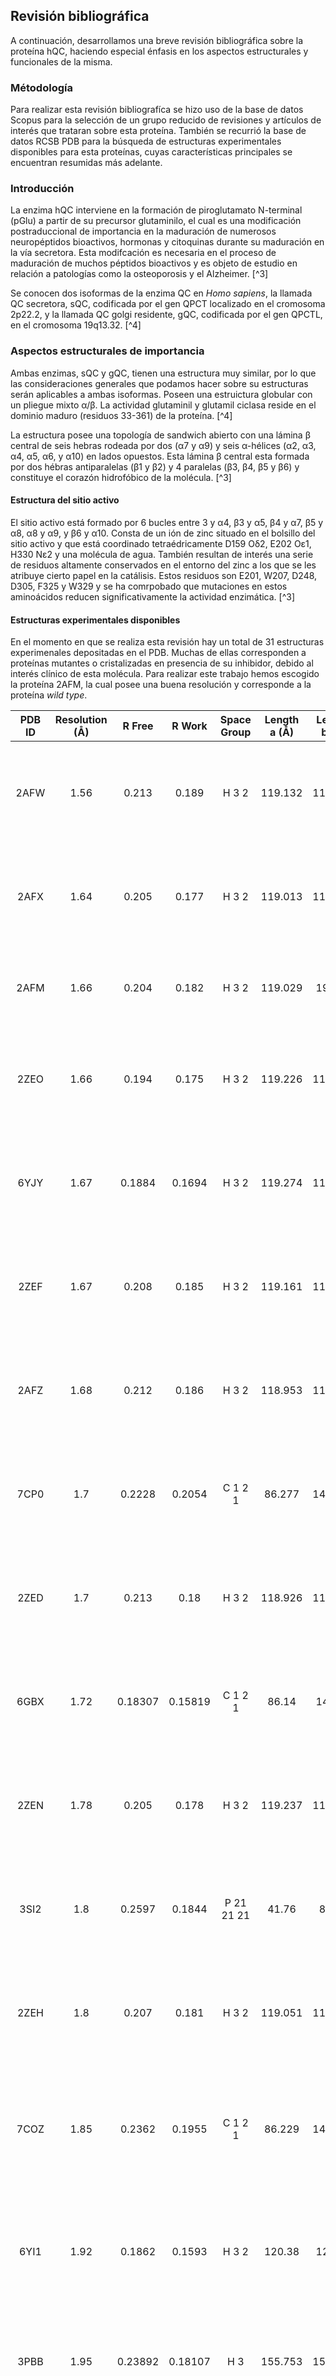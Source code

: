 ## Revisión bibliográfica

A continuación, desarrollamos una breve revisión bibliográfica sobre la proteína hQC, haciendo especial énfasis en los aspectos estructurales y funcionales de la misma.

### Métodología

Para realizar esta revisión bibliografíca se hizo uso de la base de datos Scopus para la selección de un grupo reducido de revisiones y artículos de interés que trataran sobre esta proteína. También se recurrió la base de datos RCSB PDB para la búsqueda de estructuras experimentales disponibles para esta proteínas, cuyas características principales se encuentran resumidas más adelante. 

### Introducción

La enzima hQC interviene en la formación de piroglutamato N-terminal (pGlu) a partir de su precursor glutaminilo, el cual es una modificación postraduccional de importancia en la maduración de  numerosos neuropéptidos bioactivos, hormonas y citoquinas durante su maduración en la vía secretora. Esta modifcación es necesaria en el proceso de maduración de muchos péptidos bioactivos y es objeto de estudio en relación a patologías como la osteoporosis y el Alzheimer. [^3]

Se conocen dos isoformas de la enzima QC en *Homo sapiens*, la llamada QC secretora, sQC, codificada por el gen QPCT localizado en el cromosoma 2p22.2, y la llamada QC golgi residente, gQC, codificada por el gen QPCTL, en el cromosoma 19q13.32. [^4]


### Aspectos estructurales de importancia
 
Ambas enzimas, sQC y gQC, tienen una estructura muy similar, por lo que las consideraciones generales que podamos hacer sobre su estructuras serán aplicables a ambas isoformas. Poseen una estruictura globular con un pliegue mixto α/β. La actividad glutaminil y glutamil ciclasa reside en el dominio maduro (residuos 33-361) de la proteína. [^4]

La estructura posee una topología de sandwich abierto con una lámina β central de seis hebras rodeada por dos (α7 y α9) y seis α-hélices  (α2, α3, α4, α5, α6, y α10) en lados opuestos. Esta lámina β central  esta formada por dos hébras antiparalelas (β1 y β2) y 4 paralelas (β3, β4, β5 y β6) y constituye el corazón hidrofóbico de la molécula. [^3]

#### Estructura del sitio activo

El sitio activo está formado por 6 bucles entre 3 y α4, β3 y α5, β4 y α7, β5 y α8, α8 y α9, y β6 y α10. Consta de un ión de zinc situado en el bolsillo del sitio activo y que está coordinado tetraédricamente D159 Oδ2, E202 Oε1, H330 Nε2 y una molécula de agua. También resultan de interés una serie de residuos altamente conservados en el entorno del zinc a los que se les atribuye cierto papel en la catálisis. Estos residuos son E201, W207, D248, D305, F325 y W329 y se ha comrpobado que mutaciones en estos aminoácidos reducen significativamente la actividad enzimática. [^3]

#### Estructuras experimentales disponibles

En el momento en que se realiza esta revisión hay un total de 31 estructuras experimenales depositadas en el PDB. Muchas de ellas corresponden a proteínas mutantes o cristalizadas en presencia de su inhibidor, debido al interés clínico de esta molécula. Para realizar este trabajo hemos escogido la proteína 2AFM, la cual posee una buena resolución y corresponde a la proteína *wild type*. 


|PDB ID|Resolution (Å)|R Free |R Work |Space Group|Length a (Å)|Length b (Å)|Length c (Å)|Structure Title                                                                                          |
|:----:|:------------:|:-----:|:-----:|:---------:|:----------:|:----------:|:----------:|:-------------------------------------------------------------------------------------------------------:|
| 2AFW |     1.56     | 0.213 | 0.189 |   H 3 2   |  119.132   |  119.132   |  332.826   |             Crystal structure of human glutaminyl cyclase in complex with N-acetylhistamine             |
| 2AFX |     1.64     | 0.205 | 0.177 |   H 3 2   |  119.013   |  119.013   |  332.821   |             Crystal structure of human glutaminyl cyclase in complex with 1-benzylimidazole             |
| 2AFM |     1.66     | 0.204 | 0.182 |   H 3 2   |  119.029   |  19.029   |  332.938   |                         Crystal structure of human glutaminyl cyclase at pH 6.5                         |
| 2ZEO |     1.66     | 0.194 | 0.175 |   H 3 2   |  119.226   |  119.226   |  332.457   |       Crystal structure of the human glutaminyl cyclase mutant D305E at 1.66 angstrom resolution        |
| 6YJY |     1.67     |0.1884 |0.1694 |   H 3 2   |  119.274   |  119.274   |  334.459   |              Crystal structure of human glutaminyl cyclase in complex with neurotensin 1-5              |
| 2ZEF |     1.67     | 0.208 | 0.185 |   H 3 2   |  119.161   |  119.161   |  333.064   |       Crystal structure of the human glutaminyl cyclase mutant E201D at 1.67 angstrom resolution        |
| 2AFZ |     1.68     | 0.212 | 0.186 |   H 3 2   |  118.953   |  118.953   |  332.997   |             Crystal structure of human glutaminyl cyclase in complex with 1-vinylimidazole              |
| 7CP0 |     1.7      |0.2228 |0.2054 |  C 1 2 1  |   86.277   |  149.383   |   96.032   |            Crystal Structure of double mutant Y115E Y117E human Secretory Glutaminyl Cyclase            |
| 2ZED |     1.7      | 0.213 | 0.18  |   H 3 2   |  118.926   |  118.926   |  332.499   |        Crystal structure of the human glutaminyl cyclase mutant S160A at 1.7 angstrom resolution        |
| 6GBX |     1.72     |0.18307|0.15819|  C 1 2 1  |   86.14    |   149.81   |   95.98    |        Crystal structure of human glutaminyl cyclase variant Y115E-Y117E in complex with SEN177         |
| 2ZEN |     1.78     | 0.205 | 0.178 |   H 3 2   |  119.237   |  119.237   |  332.405   |       Crystal structure of the human glutaminyl cyclase mutant D305A at 1.78 angstrom resolution        |
| 3SI2 |     1.8      |0.2597 |0.1844 |P 21 21 21 |   41.76    |   83.06    |   95.71    |     Structure of glycosylated murine glutaminyl cyclase in presence of the inhibitor PQ50 (PDBD150)     |
| 2ZEH |     1.8      | 0.207 | 0.181 |   H 3 2   |  119.051   |  119.051   |  332.652   |        Crystal structure of the human glutaminyl cyclase mutant E201Q at 1.8 angstrom resolution        |
| 7COZ |     1.85     |0.2362 |0.1955 |  C 1 2 1  |   86.229   |  149.366   |   95.377   |Crystal Structure of double mutant Y115E Y117E human Secretory Glutaminyl Cyclase in complex with LSB-41 |
| 6YI1 |     1.92     |0.1862 |0.1593 |   H 3 2   |   120.38   |   120.38   |   331.91   |       Crystal structure of human glutaminyl cyclase in complex with Glu(gamma-hydrazide)-Phe-Ala        |
| 3PBB |     1.95     |0.23892|0.18107|    H 3    |  155.753   |  155.753   |   80.516   |             Crystal structure of human secretory glutaminyl cyclase in complex with PBD150              |
| 4YWY |     1.95     |0.21101|0.16408|  C 1 2 1  |   86.429   |   149.54   |   96.21    |Crystal Structure of double mutant Y115E Y117E human Glutaminyl Cyclase in complex with inhibitor PBD-150|
| 3PBE |     1.95     |0.1904 |0.14264|   H 3 2   |  118.754   |  118.754   |  332.093   |               Crystal structure of the mutant W207F of human secretory glutaminyl cyclase               |
| 2ZEL |     1.97     | 0.218 | 0.176 |   H 3 2   |   119.11   |   119.11   |   332.35   |       Crystal structure of the human glutaminyl cyclase mutant D248A at 1.97 angstrom resolution        |
| 2ZEE |     1.99     | 0.219 | 0.176 |   H 3 2   |   119.12   |   119.12   |  332.006   |       Crystal structure of the human glutaminyl cyclase mutant S160G at 1.99 angstrom resolution        |
| 2ZEG |     2.08     | 0.209 | 0.177 |   H 3 2   |  119.392   |  119.392   |  333.193   |       Crystal structure of the human glutaminyl cyclase mutant E201L at 2.08 angstrom resolution        |
| 4YU9 |     2.1      |0.2542 |0.21079|  C 1 2 1  |   86.38    |   149.63   |    96.3    |                 Crystal Structure of double mutant Y115E Y117E human Glutaminyl Cyclase                 |
| 2ZEP |     2.1      | 0.219 | 0.179 |   H 3 2   |  119.543   |  119.543   |  334.021   |        Crystal structure of the human glutaminyl cyclase mutant H319L at 2.1 angstrom resolution        |
| 3SI0 |     2.1      |0.26358|0.20382|  C 1 2 1  |   82.408   |   63.688   |   77.159   |                           Structure of glycosylated human glutaminyl cyclase                            |
| 2ZEM |     2.18     | 0.223 | 0.179 |   H 3 2   |  118.778   |  118.778   |   332.5    |       Crystal structure of the human glutaminyl cyclase mutant D248Q at 2.18 angstrom resolution        |
| 2AFU |     2.22     | 0.226 | 0.188 |   H 3 2   |  119.137   |  119.137   |  332.612   |          Crystal structure of human glutaminyl cyclase in complex with glutamine t-butyl ester          |
| 2AFS |     2.22     | 0.222 | 0.189 |   H 3 2   |  119.447   |  119.447   |  333.848   |                Crystal structure of the genetic mutant R54W of human glutaminyl cyclase                 |
| 2AFO |     2.35     | 0.216 | 0.185 |   H 3 2   |  118.988   |  118.988   |  332.258   |                         Crystal structure of human glutaminyl cyclase at pH 8.0                         |
| 3SI1 |     2.9      |0.3006 |0.2451 |P 21 21 21 |   43.24    |   86.87    |   97.16    |                           Structure of glycosylated murine glutaminyl cyclase                           |


Tabla 1. Resultados búsqueda en PDB. Elaboración propia. 

### Mecanismo de acción de hQC

Las QCs median la ciclación de la glutamina o glutamato expuestos en el N-terminal con la liberación de agua o amoniaco. Para iniciar dicha ciclación, el ion Zn2+ localizado en el sitio activo polariza el grupo γ-amino del residuo y estabilizando el anión resultante del ataque nucleofílico sobre el carbono γ-carbonílico. En este mecanismo intervienen también E201 y D248 apoyando la transferencia de protones y aportando estabilidad. [^4]

![Mecanismo de acción hGC](https://ars.els-cdn.com/content/image/1-s2.0-S104366181930413X-gr3_lrg.jpg)
		

## Bibliografía


<p><span class="citation" data-cites="gunn">[^1]</span></p>
<div id="refs" class="references csl-bib-body" role="doc-bibliography">
<div id="ref-gunn" class="csl-entry" role="doc-biblioentry">
<div class="csl-left-margin">[^1] </div><div class="csl-right-inline">A. P. Gunn, B. X. Wong, C. McLea    n, C. Fowler, P. J. Barnard, J. A. Duce, B. R. Roberts, and The AIBL Research Group. 2021. Increased     glutaminyl cyclase activity in brains of alzheimer’s disease individuals. <em>Journal of neurochemist    ry</em> 156, 6 (2021), 979–987.</div>
</div>
<div id="ref-huang" class="csl-entry" role="doc-biblioentry">
<div class="csl-left-margin">[^2] </div><div class="csl-right-inline">K. -. Huang, J. -. Huang, M. -.     Wu, W. -. Hsieh, K. -. Hsu, H. -. Hsu, T. -. Ko, and A. H. -. Wang. 2021. A unique carboxylic-acid hy    drogen-bond network (CAHBN) confers glutaminyl cyclase activity on M28 family enzymes. <em>Journal of     Molecular Biology</em> 433, 13 (2021).</div>
</div>
<div id="ref-Huang13117" class="csl-entry" role="doc-biblioentry">
<div class="csl-left-margin">[^3] </div><div class="csl-right-inline">Kai-Fa Huang, Yi-Liang Liu, Wei-    Ju Cheng, Tzu-Ping Ko, and Andrew H.-J. Wang. 2005. Crystal structures of human glutaminyl cyclase, a    n enzyme responsible for protein n-terminal pyroglutamate formation. <em>Proceedings of the National     Academy of Sciences</em> 102, 37 (2005), 13117–13122. DOI:https://doi.org/<a href="https://doi.org/10    .1073/pnas.0504184102">10.1073/pnas.0504184102</a></div>
</div>
<div id="ref-Vijayan" class="csl-entry" role="doc-biblioentry">
<div class="csl-left-margin">[^4] </div><div class="csl-right-inline">D. K. Vijayan and K. Y. J. Zhang    . 2019. Human glutaminyl cyclase: Structure, function, inhibitors and involvement in alzheimer’s dise    ase. <em>Pharmacological Research</em> 147, (2019). Retrieved from <a href="https://doi.org/10.1016/j    .phrs.2019.104342">https://doi.org/10.1016/j.phrs.2019.104342</a></div>
</div>
</div>
